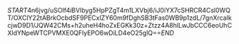 $START$4n6jvg/uSOIf4iBVIbyg5HpPZgT4m1LXVbj6/iJ0iYX7cSHRCR4Csl0WQT/OXClY22tABrkOcbdSF9PECxlZY60m9fDghSB3tFas0WB9p1zdL/7gnXrcaIkcjwD9D1/JQW42CMs+h2uheH4hoZxEGKk30z+Ztzz4A8hlLwJbCCC6eoUhCXldYNpeWTCPVMXE0QFlyEPO6wDiLD4eO25glQ==$END$